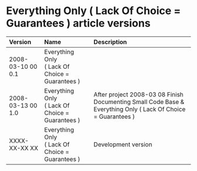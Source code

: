 ﻿Everything Only ( Lack Of Choice = Guarantees ) article versions
===============================================================

|**Version**|**Name**|**Description**|
| :- | :- | :- |
|2008-03-10 00  0.1|Everything Only<br>( Lack Of Choice = Guarantees ) ||
|2008-03-13 00  1.0|Everything Only<br>( Lack Of Choice = Guarantees ) |After project  2008-03 08  Finish Documenting Small Code Base & Everything Only ( Lack Of Choice = Guarantees ) |
|XXXX-XX-XX XX|Everything Only<br>( Lack Of Choice = Guarantees ) |Development version|

